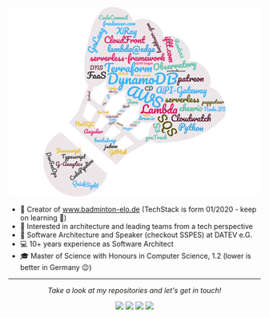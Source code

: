 ![](techstack.png)

* 🏸 Creator of www.badminton-elo.de (TechStack is form 01/2020 - keep on learning 💪)
* 🧐 Interested in architecture and leading teams from a tech perspective
* 💼 Software Architecture and Speaker (checkout SSPES) at DATEV e.G.
* 💻 10+ years experience as Software Architect
* 🎓 Master of Science with Honours in Computer Science, 1.2 (lower is better in Germany 😉)



<hr>
<p align="center">
  <i>Take a look at my repositories and let's get in touch!</i>

<p align="center">
<a href= "https://github.com/chris2k2"><img src="https://img.icons8.com/material-outlined/27/000000/ball-point-pen.png"/></a>
<a href= "https://www.linkedin.com/in/cweyermann/"><img src="https://img.icons8.com/material-outlined/30/000000/linkedin.png"/></a>
<a href= "https://twitter.com/badmintonElo"><img src="https://img.icons8.com/material-outlined/30/000000/twitter.png"/></a>
<a href= "https://www.badminton-elo.de"><img src="https://img.icons8.com/material-outlined/27/000000/geography.png"/></a>
</p>
